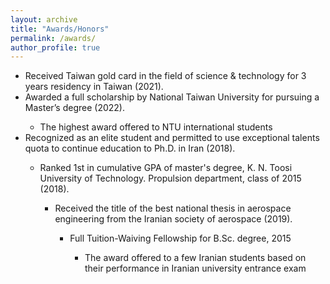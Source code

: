 ```yaml
---
layout: archive
title: "Awards/Honors"
permalink: /awards/
author_profile: true
---
```


<ul>
  <li><i class='fas fa-medal'></i> Received Taiwan gold card in the field of science & technology for 3 years residency in Taiwan (2021).</li>


  <li><i class='fas fa-medal'></i> Awarded a full scholarship by National Taiwan University for pursuing a Master’s degree (2022).</li>
    <ul>
        <li> The highest award offered to NTU international students </li>
  </ul>
  
  <li><i class='fas fa-medal'></i> Recognized as an elite student and permitted to use exceptional talents quota to continue education to Ph.D. in Iran (2018).</li>
    <ul>
        

  <li><i class='fas fa-medal'></i> Ranked 1st in cumulative GPA of master's degree, K. N. Toosi University of Technology. Propulsion department, class of 2015 (2018).  </li>
    <ul>

  <li><i class='fas fa-medal'></i> Received the title of the best national thesis in aerospace engineering from the Iranian society of aerospace (2019). </li>
    <ul>
  
   <li><i class='fas fa-medal'></i> Full Tuition-Waiving Fellowship for B.Sc. degree, 2015 </li>
    <ul>
        <li> The award offered to a few Iranian students based on their performance in Iranian university entrance exam </li>
    </ul>
 
 

